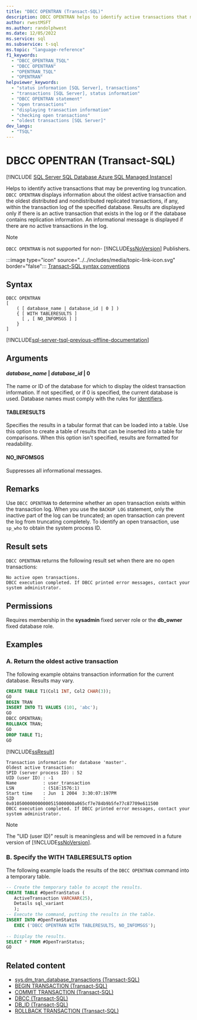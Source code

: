 ```yaml
---
title: "DBCC OPENTRAN (Transact-SQL)"
description: DBCC OPENTRAN helps to identify active transactions that may be preventing log truncation.
author: rwestMSFT
ms.author: randolphwest
ms.date: 12/05/2022
ms.service: sql
ms.subservice: t-sql
ms.topic: "language-reference"
f1_keywords:
  - "DBCC_OPENTRAN_TSQL"
  - "DBCC OPENTRAN"
  - "OPENTRAN_TSQL"
  - "OPENTRAN"
helpviewer_keywords:
  - "status information [SQL Server], transactions"
  - "transactions [SQL Server], status information"
  - "DBCC OPENTRAN statement"
  - "open transactions"
  - "displaying transaction information"
  - "checking open transactions"
  - "oldest transactions [SQL Server]"
dev_langs:
  - "TSQL"
---
```

# DBCC OPENTRAN (Transact-SQL)

[!INCLUDE [SQL Server SQL Database Azure SQL Managed Instance](../../includes/applies-to-version/sql-asdb-asdbmi.md)]

Helps to identify active transactions that may be preventing log truncation. `DBCC OPENTRAN` displays information about the oldest active transaction and the oldest distributed and nondistributed replicated transactions, if any, within the transaction log of the specified database. Results are displayed only if there is an active transaction that exists in the log or if the database contains replication information. An informational message is displayed if there are no active transactions in the log.

> [!NOTE]  
> `DBCC OPENTRAN` is not supported for non- [!INCLUDE[ssNoVersion](../../includes/ssnoversion-md.md)] Publishers.

:::image type="icon" source="../../includes/media/topic-link-icon.svg" border="false"::: [Transact-SQL syntax conventions](../../t-sql/language-elements/transact-sql-syntax-conventions-transact-sql.md)

## Syntax

```syntaxsql
DBCC OPENTRAN
[
    ( [ database_name | database_id | 0 ] )
    { [ WITH TABLERESULTS ]
      [ , [ NO_INFOMSGS ] ]
    }
]
```

[!INCLUDE[sql-server-tsql-previous-offline-documentation](../../includes/sql-server-tsql-previous-offline-documentation.md)]

## Arguments

#### *database_name* | *database_id* | 0

The name or ID of the database for which to display the oldest transaction information. If not specified, or if 0 is specified, the current database is used. Database names must comply with the rules for [identifiers](../../relational-databases/databases/database-identifiers.md).

#### TABLERESULTS

Specifies the results in a tabular format that can be loaded into a table. Use this option to create a table of results that can be inserted into a table for comparisons. When this option isn't specified, results are formatted for readability.

#### NO_INFOMSGS

Suppresses all informational messages.

## Remarks

Use `DBCC OPENTRAN` to determine whether an open transaction exists within the transaction log. When you use the `BACKUP LOG` statement, only the inactive part of the log can be truncated; an open transaction can prevent the log from truncating completely. To identify an open transaction, use `sp_who` to obtain the system process ID.

## Result sets

`DBCC OPENTRAN` returns the following result set when there are no open transactions:

```output
No active open transactions.
DBCC execution completed. If DBCC printed error messages, contact your system administrator.
```

## Permissions

Requires membership in the **sysadmin** fixed server role or the **db_owner** fixed database role.

## Examples

### A. Return the oldest active transaction

The following example obtains transaction information for the current database. Results may vary.

```sql
CREATE TABLE T1(Col1 INT, Col2 CHAR(3));
GO
BEGIN TRAN
INSERT INTO T1 VALUES (101, 'abc');
GO
DBCC OPENTRAN;
ROLLBACK TRAN;
GO
DROP TABLE T1;
GO
```

[!INCLUDE[ssResult](../../includes/ssresult-md.md)]

```output
Transaction information for database 'master'.
Oldest active transaction:
SPID (server process ID) : 52
UID (user ID) : -1
Name          : user_transaction
LSN           : (518:1576:1)
Start time    : Jun  1 2004  3:30:07:197PM
SID           : 0x010500000000000515000000a065cf7e784b9b5fe77c87709e611500
DBCC execution completed. If DBCC printed error messages, contact your system administrator.
```

> [!NOTE]  
> The "UID (user ID)" result is meaningless and will be removed in a future version of [!INCLUDE[ssNoVersion](../../includes/ssnoversion-md.md)].

### B. Specify the WITH TABLERESULTS option

The following example loads the results of the `DBCC OPENTRAN` command into a temporary table.

```sql
-- Create the temporary table to accept the results.
CREATE TABLE #OpenTranStatus (
   ActiveTransaction VARCHAR(25),
   Details sql_variant
   );
-- Execute the command, putting the results in the table.
INSERT INTO #OpenTranStatus
   EXEC ('DBCC OPENTRAN WITH TABLERESULTS, NO_INFOMSGS');
  
-- Display the results.
SELECT * FROM #OpenTranStatus;
GO
```

## Related content

- [sys.dm_tran_database_transactions (Transact-SQL)](../../relational-databases/system-dynamic-management-views/sys-dm-tran-database-transactions-transact-sql.md)
- [BEGIN TRANSACTION (Transact-SQL)](../../t-sql/language-elements/begin-transaction-transact-sql.md)
- [COMMIT TRANSACTION (Transact-SQL)](../../t-sql/language-elements/commit-transaction-transact-sql.md)
- [DBCC (Transact-SQL)](../../t-sql/database-console-commands/dbcc-transact-sql.md)
- [DB_ID (Transact-SQL)](../../t-sql/functions/db-id-transact-sql.md)
- [ROLLBACK TRANSACTION (Transact-SQL)](../../t-sql/language-elements/rollback-transaction-transact-sql.md)
